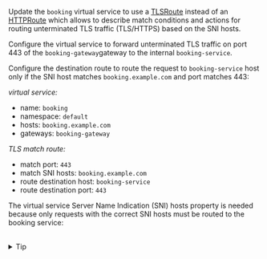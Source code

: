 Update the `booking` virtual service 
to use a [TLSRoute](https://istio.io/latest/docs/reference/config/networking/virtual-service/#TLSRoute)
instead of an [HTTPRoute](https://istio.io/latest/docs/reference/config/networking/virtual-service/#HTTPRoute) 
which allows to describe match conditions and actions for routing unterminated 
TLS traffic (TLS/HTTPS) based on the SNI hosts.

Configure the virtual service to forward unterminated TLS traffic on port 443 of the `booking-gateway`gateway 
to the internal `booking-service`. 

Configure the destination route to route the request to `booking-service` host only if the 
SNI host matches `booking.example.com` and port matches 443:

*virtual service:*
* name: `booking`
* namespace: `default`
* hosts: `booking.example.com`
* gateways: `booking-gateway`

*TLS match route:*
* match port: `443`
* match SNI hosts: `booking.example.com`
* route destination host: `booking-service`
* route destination port: `443`

The virtual service Server Name Indication (SNI) hosts property is needed because only requests with 
the correct SNI hosts must be routed to the booking service:


<br>
<details><summary>Tip</summary>

```plain
apiVersion: networking.istio.io/v1alpha3
kind: VirtualService
metadata:
  name: booking
spec:
  hosts:
  - booking.example.com
  gateways:
  - booking-gateway
  tls:
  - match:
    - port: // TODO
      sniHosts:
      - // TODO
    route:
    - destination:
        host: // TODO
        port:
          number: // TODO
```{{copy}}
</details>

<br>
<details><summary>Solution</summary>

```plain
apiVersion: networking.istio.io/v1alpha3
kind: VirtualService
metadata:
  name: booking
spec:
  hosts:
  - booking.example.com
  gateways:
  - booking-gateway
  tls:
  - match:
    - port: 443
      sniHosts:
      - booking.example.com
    route:
    - destination:
        host: booking-service
        port:
          number: 443
```{{copy}}
</details>